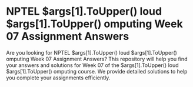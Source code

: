 # NPTEL  $args[1].ToUpper() loud $args[1].ToUpper() omputing Week 07 Assignment Answers

Are you looking for NPTEL  $args[1].ToUpper() loud $args[1].ToUpper() omputing Week 07 Assignment Answers? This repository will help you find your answers and solutions for Week 07 of the  $args[1].ToUpper() loud $args[1].ToUpper() omputing course. We provide detailed solutions to help you complete your assignments efficiently.